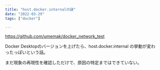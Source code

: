 ```yaml
---
title: "host.docker.internalの謎"
date: "2022-03-29"
tags: ["docker"]

---
```


https://github.com/umemak/docker_network_test

Docker Desktopのバージョンを上げたら、host.docker.internal の挙動が変わったっぽいという話。

まだ現象の再現性を確認しただけで、原因の特定まではできていない。
